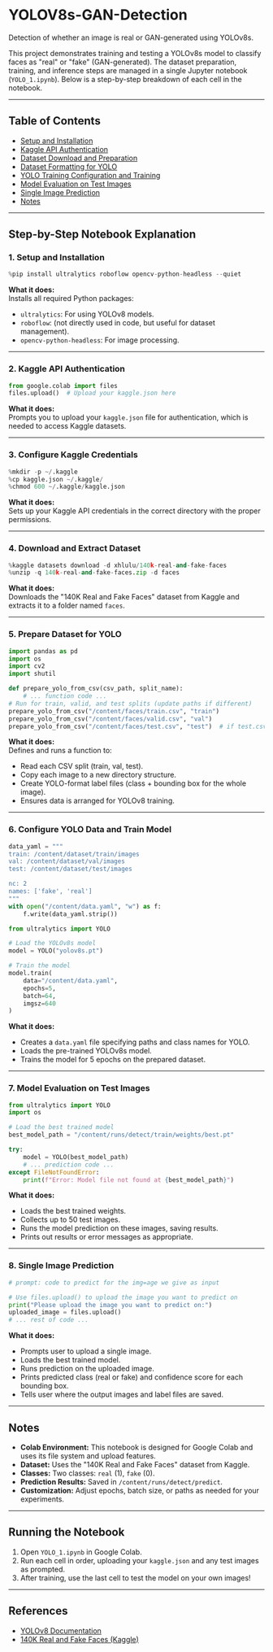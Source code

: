 
# YOLOV8s-GAN-Detection

Detection of whether an image is real or GAN-generated using YOLOv8s.

This project demonstrates training and testing a YOLOv8s model to classify faces as "real" or "fake" (GAN-generated). The dataset preparation, training, and inference steps are managed in a single Jupyter notebook (`YOLO_1.ipynb`). Below is a step-by-step breakdown of each cell in the notebook.

---

## Table of Contents

- [Setup and Installation](#setup-and-installation)
- [Kaggle API Authentication](#kaggle-api-authentication)
- [Dataset Download and Preparation](#dataset-download-and-preparation)
- [Dataset Formatting for YOLO](#dataset-formatting-for-yolo)
- [YOLO Training Configuration and Training](#yolo-training-configuration-and-training)
- [Model Evaluation on Test Images](#model-evaluation-on-test-images)
- [Single Image Prediction](#single-image-prediction)
- [Notes](#notes)

---

## Step-by-Step Notebook Explanation

### 1. Setup and Installation

```python
%pip install ultralytics roboflow opencv-python-headless --quiet
```
**What it does:**  
Installs all required Python packages:
- `ultralytics`: For using YOLOv8 models.
- `roboflow`: (not directly used in code, but useful for dataset management).
- `opencv-python-headless`: For image processing.

---

### 2. Kaggle API Authentication

```python
from google.colab import files
files.upload()  # Upload your kaggle.json here
```
**What it does:**  
Prompts you to upload your `kaggle.json` file for authentication, which is needed to access Kaggle datasets.

---

### 3. Configure Kaggle Credentials

```python
%mkdir -p ~/.kaggle
%cp kaggle.json ~/.kaggle/
%chmod 600 ~/.kaggle/kaggle.json
```
**What it does:**  
Sets up your Kaggle API credentials in the correct directory with the proper permissions.

---

### 4. Download and Extract Dataset

```python
%kaggle datasets download -d xhlulu/140k-real-and-fake-faces
%unzip -q 140k-real-and-fake-faces.zip -d faces
```
**What it does:**  
Downloads the "140K Real and Fake Faces" dataset from Kaggle and extracts it to a folder named `faces`.

---

### 5. Prepare Dataset for YOLO

```python
import pandas as pd
import os
import cv2
import shutil

def prepare_yolo_from_csv(csv_path, split_name):
    # ... function code ...
# Run for train, valid, and test splits (update paths if different)
prepare_yolo_from_csv("/content/faces/train.csv", "train")
prepare_yolo_from_csv("/content/faces/valid.csv", "val")
prepare_yolo_from_csv("/content/faces/test.csv", "test")  # if test.csv exists
```
**What it does:**  
Defines and runs a function to:
- Read each CSV split (train, val, test).
- Copy each image to a new directory structure.
- Create YOLO-format label files (class + bounding box for the whole image).
- Ensures data is arranged for YOLOv8 training.

---

### 6. Configure YOLO Data and Train Model

```python
data_yaml = """
train: /content/dataset/train/images
val: /content/dataset/val/images
test: /content/dataset/test/images

nc: 2
names: ['fake', 'real']
"""
with open("/content/data.yaml", "w") as f:
    f.write(data_yaml.strip())

from ultralytics import YOLO

# Load the YOLOv8s model
model = YOLO("yolov8s.pt")

# Train the model
model.train(
    data="/content/data.yaml",
    epochs=5,
    batch=64,
    imgsz=640
)
```
**What it does:**  
- Creates a `data.yaml` file specifying paths and class names for YOLO.
- Loads the pre-trained YOLOv8s model.
- Trains the model for 5 epochs on the prepared dataset.

---

### 7. Model Evaluation on Test Images

```python
from ultralytics import YOLO
import os

# Load the best trained model
best_model_path = "/content/runs/detect/train/weights/best.pt"

try:
    model = YOLO(best_model_path)
    # ... prediction code ...
except FileNotFoundError:
    print(f"Error: Model file not found at {best_model_path}")
```
**What it does:**  
- Loads the best trained weights.
- Collects up to 50 test images.
- Runs the model prediction on these images, saving results.
- Prints out results or error messages as appropriate.

---

### 8. Single Image Prediction

```python
# prompt: code to predict for the img=age we give as input

# Use files.upload() to upload the image you want to predict on
print("Please upload the image you want to predict on:")
uploaded_image = files.upload()
# ... rest of code ...
```
**What it does:**  
- Prompts user to upload a single image.
- Loads the best trained model.
- Runs prediction on the uploaded image.
- Prints predicted class (real or fake) and confidence score for each bounding box.
- Tells user where the output images and label files are saved.

---

## Notes

- **Colab Environment:** This notebook is designed for Google Colab and uses its file system and upload features.
- **Dataset:** Uses the "140K Real and Fake Faces" dataset from Kaggle.
- **Classes:** Two classes: `real` (1), `fake` (0).
- **Prediction Results:** Saved in `/content/runs/detect/predict`.
- **Customization:** Adjust epochs, batch size, or paths as needed for your experiments.

---

## Running the Notebook

1. Open `YOLO_1.ipynb` in Google Colab.
2. Run each cell in order, uploading your `kaggle.json` and any test images as prompted.
3. After training, use the last cell to test the model on your own images!

---

## References

- [YOLOv8 Documentation](https://docs.ultralytics.com/)
- [140K Real and Fake Faces (Kaggle)](https://www.kaggle.com/datasets/xhlulu/140k-real-and-fake-faces)
